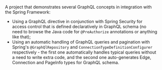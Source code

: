 A project that demonstrates several GraphQL concepts in integration with the Spring Framework:
- Using a GraphQL directive in conjunction with Spring Security for access control that is defined declaratively in GraphQL schema (no need to browse the Java code for `@PreAuthorize` annotations or anything like that);
- Using an automatic handling of GraphQL queries and pagination with Spring's `@GraphQlRepository` and `ConnectionTypeDefinitionConfigurer` respectively - the first one automatically handles typical queries without a need to write extra code, and the second one auto-generates Edge, Connection and PageInfo types for GraphQL schema.
 
